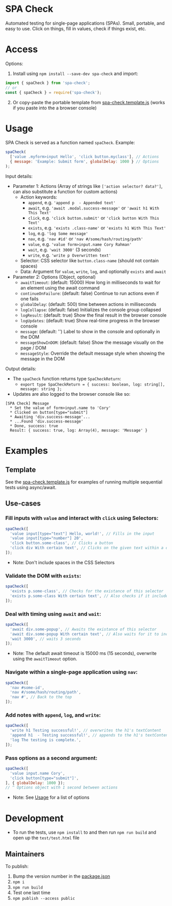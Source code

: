 # SPA Check

Automated testing for single-page applications (SPAs). Small, portable, and easy to use. Click on things, fill in values, check if things exist, etc.

# Access

Options:

1. Install using `npm install --save-dev spa-check` and import:

```javascript
import { spaCheck } from 'spa-check';
// or
const { spaCheck } = require('spa-check');
```

2. Or copy-paste the portable template from [spa-check.template.js](./spa-check.template.js) (works if you paste into the a browser console)

# Usage

SPA Check is served as a function named `spaCheck`. Example:

```javascript
spaCheck(
  ['value .myform>input Hello', 'click button.myclass'], // Actions
  { message: 'Example: Submit form', globalDelay: 1000 } // Options
);
```

Input details:

* Parameter 1: Actions (Array of strings like `['action selector? data?']`, can also substitute a function for custom actions)
  * Action keywords:
    * `append`, e.g. `'append p  - Appended text'`
    * `await`, e.g. `'await .modal.success-message'` or `'await h1 With This Text'`
    * `click`, e.g. `'click button.submit'` or `'click button With This Text'`
    * `exists`, e.g. `'exists .class-name'` or `'exists h1 With This Text'`
    * `log`, e.g. `'log Some message'`
    * `nav`, e.g. `'nav #id'` or `'nav #/some/hash/routing/path'`
    * `value`, e.g. `'value form>input.name Cory Rahman'`
    * `wait`, e.g. `'wait 3000'` (3 seconds)
    * `write`, e.g. `'write p Overwritten text'`
  * Selector: CSS selector like `button.class-name` (should not contain spaces)
  * Data: Argument for `value`, `write`, `log`, and optionally `exists` and `await`
* Parameter 2: Options (Object, optional)
  * `awaitTimeout`: (default: 15000) How long in milliseconds to wait for an element using the await command
  * `continueOnFailure`: (default: false) Continue to run actions even if one fails
  * `globalDelay`: (default: 500) time between actions in milliseconds
  * `logCollapse`: (default: false) Initializes the console group collapsed
  * `logResult`: (default: true) Show the final result in the browser console
  * `logUpdates`: (default: true) Show real-time progress in the browser console
  * `message`: (default: '') Label to show in the console and optionally in the DOM
  * `messageShowInDOM`: (default: false) Show the message visually on the page / DOM
  * `messageStyle`: Override the default message style when showing the message in the DOM

Output details:

* The `spaCheck` function returns type `SpaCheckReturn`:
  * `export type SpaCheckReturn = { success: boolean, log: string[], message: string };`
* Updates are also logged to the browser console like so:

```
[SPA Check] Message
  * Set the value of form>input.name to 'Cory'
  * Clicked on button[type="submit"]
  * Awaiting 'div.success-message'...
  * ...Found 'div.success-message'
  * Done, success: true
  Result: { success: true, log: Array(4), message: 'Message' }
```

# Examples

## Template

See the [spa-check.template.js](./spa-check.template.js) for examples of running multiple sequential tests using async/await.

## Use-cases

### Fill inputs with `value` and interact with `click` using Selectors:

```javascript
spaCheck([
  'value input[type="text"] Hello, world!', // Fills in the input
  'value input[type="number"] 20',
  'click button.some-class', // Clicks a button
  'click div With certain text', // Clicks on the given text within a div
]);
```

* Note: Don't include spaces in the CSS Selectors

### Validate the DOM with `exists`:

```javascript
spaCheck([
  'exists p.some-class', // Checks for the existance of this selector
  'exists p.some-class With certain text', // Also checks if it includes certain text
]);
```

### Deal with timing using `await` and `wait`:

```javascript
spaCheck([
  'await div.some-popup', // Awaits the existance of this selector
  'await div.some-popup With certain text', // Also waits for it to include certain text
  'wait 3000', // waits 3 seconds
]);
```

* Note: The default await timeout is 15000 ms (15 seconds), overwrite using the `awaitTimeout` option.

### Navigate within a single-page application using `nav`:

```javascript
spaCheck([
  'nav #some-id',
  'nav #/some/hash/routing/path',
  'nav #', // Back to the top
]);
```

### Add notes with `append`, `log`, and `write`:

```javascript
spaCheck([
  'write h1 Testing successful!', // overwrites the h1's textContent
  'append h1  - Testing successful!', // appends to the h1's textContent
  'log The testing is complete.',
]);
```

### Pass options as a second argument:

```javascript
spaCheck([
  'value input.name Cory',
  'click button[type="submit"]',
], { globalDelay: 1000 });
// ^ Options object with 1 second between actions
```

* Note: See [Usage](#Usage) for a list of options

# Development

* To run the tests, use `npm install` to and then run `npm run build` and open up the `test/test.html` file

## Maintainers

To publish:

1. Bump the version number in the [package.json](./package.json)
2. `npm i`
3. `npm run build`
4. Test one last time
5. `npm publish --access public`
